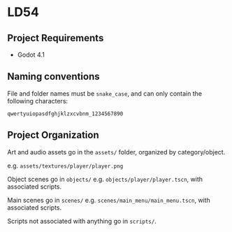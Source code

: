 # LD54

## Project Requirements

- Godot 4.1

## Naming conventions

File and folder names must be `snake_case`, and can only contain the following characters:

```
qwertyuiopasdfghjklzxcvbnm_1234567890
```

## Project Organization

Art and audio assets go in the `assets/` folder, organized by category/object.

e.g. `assets/textures/player/player.png`

Object scenes go in `objects/` e.g. `objects/player/player.tscn`, with associated scripts.

Main scenes go in `scenes/` e.g. `scenes/main_menu/main_menu.tscn`, with associated scripts.

Scripts not associated with anything go in `scripts/`.

